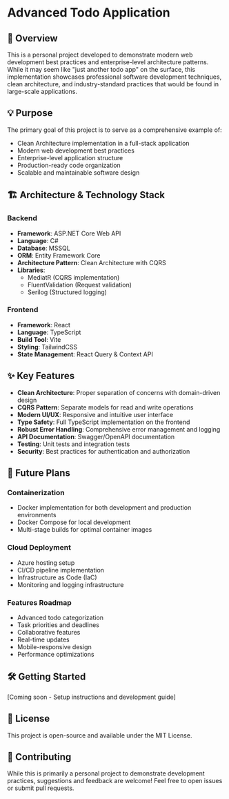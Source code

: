 # Advanced Todo Application

## 🎯 Overview

This is a personal project developed to demonstrate modern web development best practices and enterprise-level architecture patterns. While it may seem like "just another todo app" on the surface, this implementation showcases professional software development techniques, clean architecture, and industry-standard practices that would be found in large-scale applications.

## 💡 Purpose

The primary goal of this project is to serve as a comprehensive example of:
- Clean Architecture implementation in a full-stack application
- Modern web development best practices
- Enterprise-level application structure
- Production-ready code organization
- Scalable and maintainable software design

## 🏗️ Architecture & Technology Stack

### Backend
- **Framework**: ASP.NET Core Web API
- **Language**: C# 
- **Database**: MSSQL
- **ORM**: Entity Framework Core
- **Architecture Pattern**: Clean Architecture with CQRS
- **Libraries**:
  - MediatR (CQRS implementation)
  - FluentValidation (Request validation)
  - Serilog (Structured logging)

### Frontend
- **Framework**: React
- **Language**: TypeScript
- **Build Tool**: Vite
- **Styling**: TailwindCSS
- **State Management**: React Query & Context API

## ✨ Key Features

- **Clean Architecture**: Proper separation of concerns with domain-driven design
- **CQRS Pattern**: Separate models for read and write operations
- **Modern UI/UX**: Responsive and intuitive user interface
- **Type Safety**: Full TypeScript implementation on the frontend
- **Robust Error Handling**: Comprehensive error management and logging
- **API Documentation**: Swagger/OpenAPI documentation
- **Testing**: Unit tests and integration tests
- **Security**: Best practices for authentication and authorization

## 🚀 Future Plans

### Containerization
- Docker implementation for both development and production environments
- Docker Compose for local development
- Multi-stage builds for optimal container images

### Cloud Deployment
- Azure hosting setup
- CI/CD pipeline implementation
- Infrastructure as Code (IaC)
- Monitoring and logging infrastructure

### Features Roadmap
- Advanced todo categorization
- Task priorities and deadlines
- Collaborative features
- Real-time updates
- Mobile-responsive design
- Performance optimizations

## 🛠️ Getting Started

[Coming soon - Setup instructions and development guide]

## 📝 License

This project is open-source and available under the MIT License.

## 🤝 Contributing

While this is primarily a personal project to demonstrate development practices, suggestions and feedback are welcome! Feel free to open issues or submit pull requests.